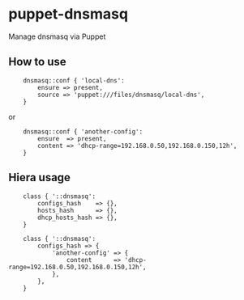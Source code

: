 # puppet-dnsmasq

Manage dnsmasq via Puppet

## How to use

```
    dnsmasq::conf { 'local-dns':
        ensure => present,
        source => 'puppet:///files/dnsmasq/local-dns',
    }
```

or

```
    dnsmasq::conf { 'another-config':
        ensure  => present,
        content => 'dhcp-range=192.168.0.50,192.168.0.150,12h',
    }
```

## Hiera usage

```
    class { '::dnsmasq':
        configs_hash    => {},
        hosts_hash      => {},
        dhcp_hosts_hash => {},
    }
```

```
    class { '::dnsmasq':
        configs_hash => {
            'another-config' => {
                content      => 'dhcp-range=192.168.0.50,192.168.0.150,12h',
            },
        },
    }
```
